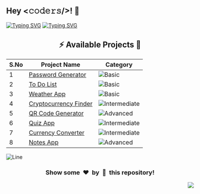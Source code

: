 <h2>Hey <𝚌𝚘𝚍𝚎𝚛𝚜/>! 👋</h2>

[![Typing SVG](https://readme-typing-svg.herokuapp.com?font=Fira+Code&size=60&pause=1000&center=true&vCenter=true&multiline=true&width=1000&height=100&lines=REACT+JS+PROJECTS)](https://git.io/typing-svg)
[![Typing SVG](https://readme-typing-svg.demolab.com?font=Comfortaa&size=65&pause=400&color=18b8d0&center=true&vCenter=true&width=2000&height=200&lines=BASIC+LEVEL+PROJECTS;INTERMEDIATE+LEVEL+PROJECTS;ADVANCED+LEVEL+PROJECTS)](https://git.io/typing-svg)


<div align="center">

## :zap: Available Projects 🎉
<!-- Rules to Add project are as follows:

1. Attach the project name as shown below or you can refer from the README file of Vanilla-JS.
[To Do List](./Basic/To-Do-List)

2. If alignment is distorted, i will manage it. You have just added you project here according to serial number. 

3. Add the category of the project using the provided links below here, according to your project.

![Basic](https://img.shields.io/badge/Basic-00FF00?style=for-the-badge) 
![Intermediate](https://img.shields.io/badge/Intermediate-FFD700?style=for-the-badge) 
![Advanced](https://img.shields.io/badge/Advanced-FF0000?style=for-the-badge) 

-->


| S.No  | Project Name | Category |
|-------|--------------|----------|
|   1   | [Password Generator](./Basic/Password-Generator) | ![Basic](https://img.shields.io/badge/Basic-00FF00?style=for-the-badge) |
|   2   | [To Do List](./Basic/ToDo-List) | ![Basic](https://img.shields.io/badge/Basic-00FF00?style=for-the-badge) |
|   3   | [Weather App](./Basic/Weather-App) | ![Basic](https://img.shields.io/badge/Basic-00FF00?style=for-the-badge) |
|   4   | [Cryptocurrency Finder](./Intermediate/Cryptocurrency-Finder/) | ![Intermediate](https://img.shields.io/badge/Intermediate-FFD700?style=for-the-badge) |
|   5   | [QR Code Generator](./Advanced/Qr-Code-Generator/) | ![Advanced](https://img.shields.io/badge/Advanced-FF0000?style=for-the-badge) |
|   6   | [Quiz App](./Intermediate/Quiz-App/) | ![Intermediate](https://img.shields.io/badge/Intermediate-FFD700?style=for-the-badge) |
|   7   | [Currency Converter](./Intermediate/Currency-Converter/) | ![Intermediate](https://img.shields.io/badge/Intermediate-FFD700?style=for-the-badge) |
|   8   | [Notes App](./Advanced/Notes-App/) | ![Advanced](https://img.shields.io/badge/Advanced-FF0000?style=for-the-badge) |

</div>


![Line](https://github.com/Avdhesh-Varshney/WebMasterLog/assets/114330097/4b78510f-a941-45f8-a9d5-80ed0705e847)

<div align="center">
	<h3>Show some &nbsp;❤️&nbsp; by &nbsp;🌟&nbsp; this repository!</h3>
</div>
<a href="#top"><img src="https://img.shields.io/badge/-Back%20to%20Top-red?style=for-the-badge" align="right"/></a>
